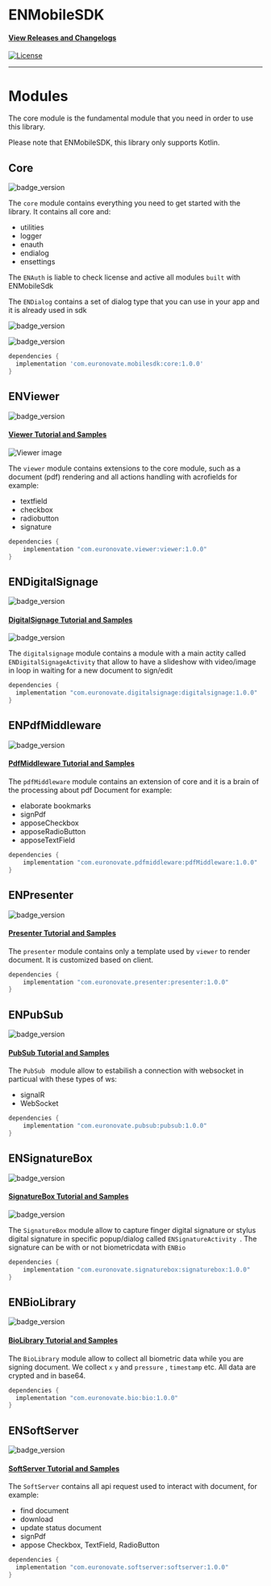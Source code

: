 # ENMobileSDK

#### [View Releases and Changelogs](https://github.com/euronovate/mobilesdk_android/releases)

[![License](https://img.shields.io/badge/License-Apache%202.0-blue.svg)](https://opensource.org/licenses/Apache-2.0)

---



# Modules

The core module is the fundamental module that you need in order to use this library.

Please note that ENMobileSDK, this library only supports Kotlin.

## Core

![badge_version](Core/badge_version.svg)


The `core` module contains everything you need to get started with the library. It contains all
core and:

* utilities
* logger
* enauth
* endialog
* ensettings

The `ENAuth` is liable to check license and active all modules `built` with ENMobileSdk

The `ENDialog` contains a set of dialog type that you can use in your app and it is already used in sdk

![badge_version](Core/positivedialog.png)

![badge_version](Core/progressdialog.png)


```gradle
dependencies {
  implementation 'com.euronovate.mobilesdk:core:1.0.0'
}
```

## ENViewer

![badge_version](Viewer/badge_version.svg)

#### [Viewer Tutorial and Samples](viewer/readme.md)

![Viewer image](Viewer/imgViewer.png)
 
The `viewer` module contains extensions to the core module, such as a document (pdf) rendering and all actions handling with acrofields for example:

* textfield
* checkbox
* radiobutton
* signature

```gradle
dependencies {
 	implementation "com.euronovate.viewer:viewer:1.0.0"
}
```
 
## ENDigitalSignage

![badge_version](DigitalSignage/badge_version.svg)


#### [DigitalSignage Tutorial and Samples](digitalsignage/readme.md)

![badge_version](DigitalSignage/slideshow.png)

The `digitalsignage` module contains a module with a main actity called `ENDigitalSignageActivity` that allow to have a slideshow with video/image in loop in waiting for a new document to sign/edit

```gradle
dependencies {
  implementation "com.euronovate.digitalsignage:digitalsignage:1.0.0"
}
```

## ENPdfMiddleware

![badge_version](PdfMiddleware/badge_version.svg)


#### [PdfMiddleware Tutorial and Samples](PdfMiddleware/readme.md)

The `pdfMiddleware` module contains an extension of core and it is a brain of the processing about pdf Document for example:

* elaborate bookmarks
* signPdf
* apposeCheckbox
* apposeRadioButton
* apposeTextField

```gradle
dependencies {
    implementation "com.euronovate.pdfmiddleware:pdfMiddleware:1.0.0"
}
```

## ENPresenter

![badge_version](presenter/badge_version.svg)


#### [Presenter Tutorial and Samples](presenter/readme.md)

The `presenter` module contains only a template used by `viewer` to render document. It is customized based on client.

```gradle
dependencies {
    implementation "com.euronovate.presenter:presenter:1.0.0"
}
```

## ENPubSub

![badge_version](PubSub/badge_version.svg)


#### [PubSub Tutorial and Samples](pubsub/readme.md)

The `PubSub ` module allow to estabilish a connection with websocket in particual with these types of ws:

* signalR
* WebSocket



```gradle
dependencies {
    implementation "com.euronovate.pubsub:pubsub:1.0.0"
}
```

## ENSignatureBox

![badge_version](SignatureBox/badge_version.svg)


#### [SignatureBox Tutorial and Samples](signaturebox/readme.md)

![badge_version](SignatureBox/imgSignatureBox.png)

The `SignatureBox` module allow to capture finger digital signature or stylus digital signature in specific popup/dialog called `ENSignatureActivity `. The signature can be with or not biometricdata with `ENBio`

```gradle
dependencies {
	implementation "com.euronovate.signaturebox:signaturebox:1.0.0"
}
```

## ENBioLibrary

![badge_version](BioLibrary/badge_version.svg)


#### [BioLibrary Tutorial and Samples](biolibrary/readme.md)

The `BioLibrary` module allow to collect all biometric data while you are signing document. We collect `x` `y` and `pressure` , `timestamp` etc. All data are crypted and in base64.

```gradle
dependencies {
  implementation "com.euronovate.bio:bio:1.0.0"
}
```

## ENSoftServer

![badge_version](SoftServer/badge_version.svg)


#### [SoftServer Tutorial and Samples](softserver/readme.md)

The `SoftServer` contains all api request used to interact with document, for example:

* find document
* download
* update status document
* signPdf
* appose Checkbox, TextField, RadioButton

```gradle
dependencies {
  implementation "com.euronovate.softserver:softserver:1.0.0"
}
```